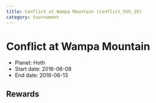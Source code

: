 ```yaml
---
title: Conflict at Wampa Mountain (conflict_hth_19)
category: tournament
---
```

# Conflict at Wampa Mountain

  * Planet: Hoth
  * Start date: 2016-06-08
  * End date: 2016-06-13

## Rewards

